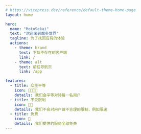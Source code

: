 ```yaml
---
# https://vitepress.dev/reference/default-theme-home-page
layout: home

hero:
  name: "MotoSekai"
  text: "欢迎来到魔多世界"
  tagline: 为了找回应有的体验
  actions:
    - theme: brand
      text: 下载不存在的客户端
      link: /
    - theme: alt
      text: 前往导航页
      link: /app

features:
  - title: 众生平等
    icon: 👨‍👩‍👧‍👦
    details: 我们会平等对待每一名用户
  - title: 不受限制
    icon: 👍🏻
    details: 我们不会对用户做不合理的限制，例如限速
  - title: 免费
    icon: 🤝
    details: 我们提供的服务全部免费
---
```


